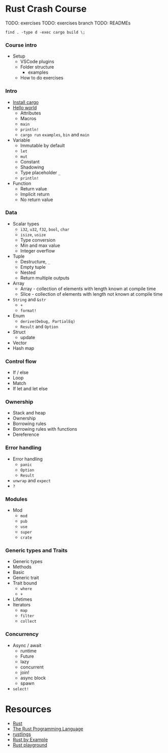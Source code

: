 # Rust Crash Course

TODO: exercises
TODO: exercises branch
TODO: READMEs

```
find . -type d -exec cargo build \;
```

### Course intro

- Setup
  - VSCode plugins
  - Folder structure
    - examples
  - How to do exercises

### Intro

- [Install cargo](./notes/install.md)
- [Hello world](./topics/hello)
  - Attributes
  - Macros
  - `main`
  - `println!`
  - `cargo run` `examples`, `bin` and `main`
- Variable
  - Immutable by default
  - `let`
  - `mut`
  - Constant
  - Shadowing
  - Type placeholder `_`
  - `println!`
- Function
  - Return value
  - Implicit return
  - No return value

### Data

- Scalar types
  - `i32`, `u32`, `f32`, `bool`, `char`
  - `isize`, `usize`
  - Type conversion
  - Min and max value
  - Integer overflow
- Tuple
  - Destructure, `_`
  - Empty tuple
  - Nested
  - Return multiple outputs
- Array
  - Array - collection of elements with length known at compile time
  - Slice - collection of elements with length not known at compile time
- `String` and `&str`
  - `+`
  - `format!`
- Enum
  - `derive(Debug, PartialEq)`
  - `Result` and `Option`
- Struct
  - update
- Vector
- Hash map

### Control flow

- If / else
- Loop
- Match
- If let and let else

### Ownership

- Stack and heap
- Ownership
- Borrowing rules
- Borrowing rules with functions
- Dereference

### Error handling

- Error handling
  - `panic`
  - `Option`
  - `Result`
- `unwrap` and `expect`
- `?`

### Modules

- Mod
  - `mod`
  - `pub`
  - `use`
  - `super`
  - `crate`

### Generic types and Traits

- Generic types
- Methods
- Basic
- Generic trait
- Trait bound
  - `where`
  - `+`
- Lifetimes
- Iterators
  - `map`
  - `filter`
  - `collect`

### Concurrency

- Async / await
  - runtime
  - Future
  - lazy
  - concurrent
  - join!
  - async block
  - spawn
- `select!`

# Resources

- [Rust](https://www.rust-lang.org/)
- [The Rust Programming Language](https://doc.rust-lang.org/book/)
- [rustlings](https://github.com/rust-lang/rustlings/)
- [Rust by Example](https://doc.rust-lang.org/rust-by-example/)
- [Rust playground](https://play.rust-lang.org/)
